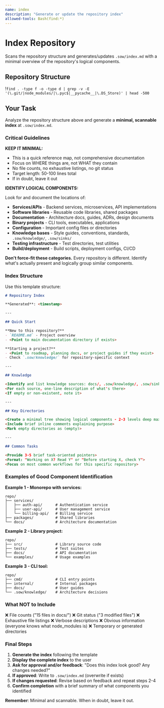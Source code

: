```yaml
---
name: index
description: "Generate or update the repository index"
allowed-tools: Bash(find:*)
---
```


# Index Repository

Scans the repository structure and generates/updates `.sow/index.md` with a minimal overview of the repository's logical components.

## Repository Structure

!`find . -type f -o -type d | grep -v -E '(\.git/|node_modules/|\.pyc$|__pycache__|\.DS_Store)' | head -500`

## Your Task

Analyze the repository structure above and generate a **minimal, scannable index** at `.sow/index.md`.

### Critical Guidelines

**KEEP IT MINIMAL:**
- This is a quick reference map, not comprehensive documentation
- Focus on WHERE things are, not WHAT they contain
- No file counts, no exhaustive listings, no git status
- Target length: 50-100 lines total
- If in doubt, leave it out

**IDENTIFY LOGICAL COMPONENTS:**

Look for and document the locations of:
- **Services/APIs** - Backend services, microservices, API implementations
- **Software libraries** - Reusable code libraries, shared packages
- **Documentation** - Architecture docs, guides, ADRs, design documents
- **Binary projects** - CLI tools, executables, applications
- **Configuration** - Important config files or directories
- **Knowledge bases** - Style guides, conventions, standards, `.sow/knowledge/`, `.sow/sinks/`
- **Testing infrastructure** - Test directories, test utilities
- **Build/deployment** - Build scripts, deployment configs, CI/CD

**Don't force-fit these categories.** Every repository is different. Identify what's actually present and logically group similar components.

### Index Structure

Use this template structure:

```markdown
# Repository Index

**Generated**: <timestamp>

---

## Quick Start

**New to this repository?**
- `README.md` - Project overview
- <Point to main documentation directory if exists>

**Starting a project?**
- <Point to roadmap, planning docs, or project guides if they exist>
- Check `.sow/knowledge/` for repository-specific context

---

## Knowledge

<Identify and list knowledge sources: docs/, .sow/knowledge/, .sow/sinks/, etc.>
<For each source, one-line description of what's there>
<If empty or non-existent, note it>

---

## Key Directories

<Create a minimal tree showing logical components - 2-3 levels deep max>
<Include brief inline comments explaining purpose>
<Mark empty directories as (empty)>

---

## Common Tasks

<Provide 3-5 brief task-oriented pointers>
<Format: "Working on X? Read Y" or "Before starting X, check Y">
<Focus on most common workflows for this specific repository>
```

### Examples of Good Component Identification

**Example 1 - Monorepo with services:**
```
repo/
├── services/
│   ├── auth-api/      # Authentication service
│   ├── user-api/      # User management service
│   └── billing-api/   # Billing service
├── packages/          # Shared libraries
└── docs/              # Architecture documentation
```

**Example 2 - Library project:**
```
repo/
├── src/               # Library source code
├── tests/             # Test suites
├── docs/              # API documentation
└── examples/          # Usage examples
```

**Example 3 - CLI tool:**
```
repo/
├── cmd/               # CLI entry points
├── internal/          # Internal packages
├── docs/              # User guides
└── .sow/knowledge/    # Architecture decisions
```

### What NOT to Include

❌ File counts ("15 files in docs/")
❌ Git status ("3 modified files")
❌ Exhaustive file listings
❌ Verbose descriptions
❌ Obvious information (everyone knows what node_modules is)
❌ Temporary or generated directories

### Final Steps

1. **Generate the index** following the template
2. **Display the complete index** to the user
3. **Ask for approval and/or feedback**: "Does this index look good? Any changes needed?"
4. **If approved**: Write to `.sow/index.md` (overwrite if exists)
5. **If changes requested**: Revise based on feedback and repeat steps 2-4
6. **Confirm completion** with a brief summary of what components you identified

**Remember**: Minimal and scannable. When in doubt, leave it out.
